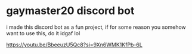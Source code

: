 gaymaster20 discord bot
======

i made this discord bot as a fun project, if for some reason you somehow want to use this, do it idgaf lol

https://youtu.be/BbeeuzU5Qc8?si=9Xn6WMK1KfPb-6L

